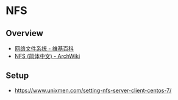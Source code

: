 # NFS


## Overview

- [网络文件系统 - 维基百科](https://zh.wikipedia.org/wiki/%E7%BD%91%E7%BB%9C%E6%96%87%E4%BB%B6%E7%B3%BB%E7%BB%9F)
- [NFS (简体中文) - ArchWiki](https://wiki.archlinux.org/index.php/NFS_(%E7%AE%80%E4%BD%93%E4%B8%AD%E6%96%87))


## Setup

- https://www.unixmen.com/setting-nfs-server-client-centos-7/
